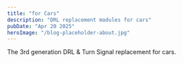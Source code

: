 ```yaml
---
title: "for Cars"
description: "DRL replacement modules for cars"
pubDate: "Apr 20 2025"
heroImage: "/blog-placeholder-about.jpg"
---
```


The 3rd generation DRL & Turn Signal replacement for cars.